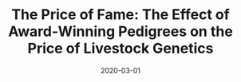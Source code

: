 ---
title: "The Price of Fame: The Effect of Award-Winning Pedigrees on the Price of Livestock Genetics"
collection: publications
permalink: /publication/2020-08-01-price-fame
excerpt: '*with Victor Funes'
date: 2020-03-01
pubtype: 'working_paper'
venue: Manuscript
---